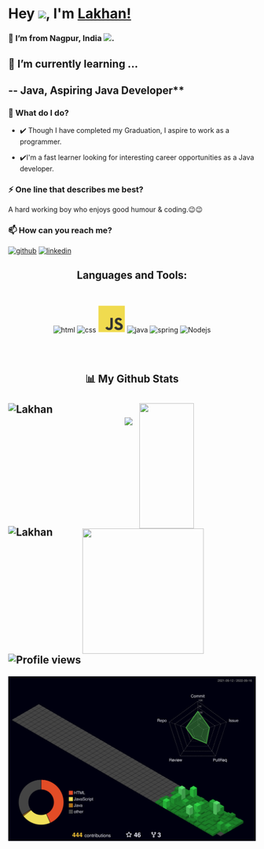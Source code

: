 # Hey <img src="https://github.com/TheDudeThatCode/TheDudeThatCode/blob/master/Assets/Hi.gif" width="29">, I'm [Lakhan!](https://lakhan1122.github.io/links) 

### 🌱 I’m from Nagpur, India <img src="https://github.com/TheDudeThatCode/TheDudeThatCode/blob/master/Assets/Earth.gif" width="29">.
## 🌱 I’m currently learning ...
## -- Java, Aspiring Java Developer**

### 🌱 What do I do?
- ✔️ Though I have completed my Graduation, I aspire to work as a programmer.

- ✔️I'm a fast learner looking for interesting career opportunities as a Java developer. 

### ⚡ One line that describes me best? 
A hard working boy who enjoys good humour & coding.😉😉

### 📫 How can you reach me?

[<img src='https://encrypted-tbn0.gstatic.com/images?q=tbn:ANd9GcSx6799JOXTQIyjp7_s2Lf0XM7EwBop40QXvg&usqp=CAU' alt='github' height='40'>](https://lakhan1122.github.io)
[<img src='https://cdn.jsdelivr.net/npm/simple-icons@3.0.1/icons/linkedin.svg' alt='linkedin' height='40'>](https://www.linkedin.com/in/lakhan-gurnule-95135a247/)



<span><h2 align="center">Languages and Tools:</h2>
  <br>
  <p align="center">
      <img src="https://www.vectorlogo.zone/logos/w3_html5/w3_html5-icon.svg" alt="html" width="55" height="55"/>
      <img src="https://www.vectorlogo.zone/logos/w3_css/w3_css-icon.svg" alt="css" width="55" height="55"/>
      <img src="https://raw.githubusercontent.com/devicons/devicon/master/icons/javascript/javascript-original.svg" alt="javascript" width="55" height="55"/>
      <img src="https://www.vectorlogo.zone/logos/java/java-icon.svg" alt="java"  height="55"/>
      <img src="https://www.vectorlogo.zone/logos/springio/springio-icon.svg" alt="spring" width="55" height="55"/>
      <img src="https://www.vectorlogo.zone/logos/amazon_aws/amazon_aws-icon.svg" alt="Nodejs" width="55" height="55"/>
</p></span>

<br><br>
<h2 align="center">📊 My Github Stats<h2>
<div>
  <img align="left" src="https://github-readme-streak-stats.herokuapp.com/?user=Lakhan1122&theme=radical" alt="Lakhan" height="250px" width="47%" />
  <img align="right" src="https://github-readme-stats.vercel.app/api?username=Lakhan1122&show_icons=true&theme=radical" height="255px" width="47%"/>
<div>
  </br>
  
<div>
  <img align="left" src="https://github-readme-stats.vercel.app/api/top-langs/?username=Lakhan1122&theme=radical&langs_count=8" alt="Lakhan" height="260px" width="25%" />
  <img align="right" src="https://activity-graph.herokuapp.com/graph?username=Lakhan1122&theme=gruvbox&hide_border=true&area=true" height="255px" width="70%"/>
<div>

  
 <img  src="https://raw.githubusercontent.com/Trilokia/Trilokia/379277808c61ef204768a61bbc5d25bc7798ccf1/bottom_header.svg" />

![Profile views](https://gpvc.arturio.dev/Lakhan1122)  



![](./profile-3d-contrib/profile-night-green.svg)


